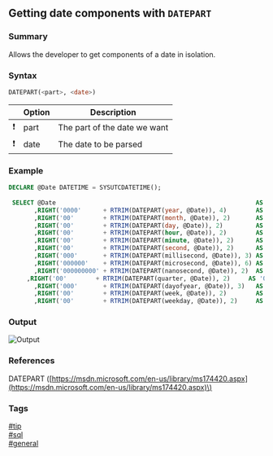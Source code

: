 ## Getting date components with `DATEPART`

### Summary
Allows the developer to get components of a date in isolation.  

### Syntax
```sql
DATEPART(<part>, <date>)
```

|               | Option | Description                  |
| :-----------: | ------ | ---------------------------- |
| :exclamation: | part   | The part of the date we want |
| :exclamation: | date   | The date to be parsed        |  

### Example
```sql
DECLARE @Date DATETIME = SYSUTCDATETIME();
 
 SELECT @Date                                                       AS 'Date'
       ,RIGHT('0000'      + RTRIM(DATEPART(year, @Date)), 4)        AS 'Year'
       ,RIGHT('00'        + RTRIM(DATEPART(month, @Date)), 2)       AS 'Month'
       ,RIGHT('00'        + RTRIM(DATEPART(day, @Date)), 2)         AS 'Day'
       ,RIGHT('00'        + RTRIM(DATEPART(hour, @Date)), 2)        AS 'Hour'
       ,RIGHT('00'        + RTRIM(DATEPART(minute, @Date)), 2)      AS 'Minute'
       ,RIGHT('00'        + RTRIM(DATEPART(second, @Date)), 2)      AS 'Second'
       ,RIGHT('000'       + RTRIM(DATEPART(millisecond, @Date)), 3) AS 'Millisecond'
       ,RIGHT('000000'    + RTRIM(DATEPART(microsecond, @Date)), 6) AS 'Microsecond'
       ,RIGHT('000000000' + RTRIM(DATEPART(nanosecond, @Date)), 2)  AS 'Nanosecond'
	 ,RIGHT('00'        + RTRIM(DATEPART(quarter, @Date)), 2)     AS 'Quarter'
       ,RIGHT('000'       + RTRIM(DATEPART(dayofyear, @Date)), 3)   AS 'Day of Year'
       ,RIGHT('00'        + RTRIM(DATEPART(week, @Date)), 2)        AS 'Week'
       ,RIGHT('00'        + RTRIM(DATEPART(weekday, @Date)), 2)     AS 'Weekday';
```

### Output
![Output](https://cloud.githubusercontent.com/assets/19519411/21549453/dcfff740-cdb7-11e6-9812-f39a84ec1881.png)

### References
DATEPART \([https://msdn.microsoft.com/en-us/library/ms174420.aspx](https://msdn.microsoft.com/en-us/library/ms174420.aspx)\)

### Tags
[#tip](../../tips.md)  
[#sql](../sql.md)  
[#general](general.md)  